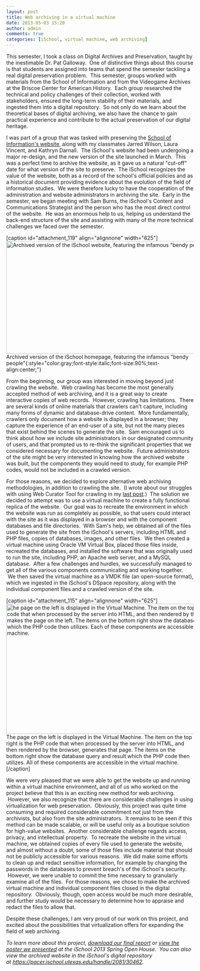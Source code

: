 ```yaml
---
layout: post
title: Web archiving in a virtual machine
date: 2013-05-03 15:20
author: admin
comments: true
categories: [iSchool, virtual machine, web archiving]
---
```

This semester, I took a class on Digital Archives and Preservation, taught by the inestimable Dr. Pat Galloway.  One of distinctive things about this course is that students are assigned into teams that spend the semester tackling a real digital preservation problem.  This semester, groups worked with materials from the School of Information and from the Videogame Archives at the Briscoe Center for American History.  Each group researched the technical and policy challenges of their collection, worked with stakeholders, ensured the long-term stability of their materials, and ingested them into a digital repository.  So not only do we learn about the theoretical bases of digital archiving, we also have the chance to gain practical experience and contribute to the actual preservation of our digital heritage.

I was part of a group that was tasked with preserving the <a href="http://www.ischool.utexas.edu" target="_blank">School of Information's website</a>, along with my classmates Jarred Wilson, Laura Vincent, and Kathryn Darnall.  The iSchool's website had been undergoing a major re-design, and the new version of the site launched in March.  This was a perfect time to archive the website, as it gave us a natural "cut-off" date for what version of the site to preserve.  The iSchool recognizes the value of the website, both as a record of the school's official policies and as a historical document providing evidence about the evolution of the field of information studies.  We were therefore lucky to have the cooperation of the administration and website administrators in archiving the site.  Early in the semester, we began meeting with Sam Burns, the iSchool's Content and Communications Strategist and the person who has the most direct control of the website.  He was an enormous help to us, helping us understand the back-end structure of the site and assisting with many of the more technical challenges we faced over the semester.

[caption id="attachment_119" align="alignnone" width="625"]<a href="https://elliotdwilliams.com/wp-content/uploads/2013/05/oldwebsite.png"><img class="size-large wp-image-119" alt="Archived version of the iSchool website, featuring the infamous &quot;bendy people&quot;" src="https://elliotdwilliams.com/wp-content/uploads/2013/05/oldwebsite-1024x496.png" width="625" height="302" /></a> Archived version of the iSchool homepage, featuring the infamous "bendy people"{:style="color:gray;font-style:italic;font-size:90%;text-align:center;"}

From the beginning, our group was interested in moving beyond just crawling the website.  Web crawling has become the most generally accepted method of web archiving, and it is a great way to create interactive copies of web records.  However, crawling has limitations.  There are several kinds of online materials that crawlers can't capture, including many forms of dynamic and database-drive content.  More fundamentally, crawlers only document how a website is displayed in a browser; they capture the experience of an end-user of a site, but not the many pieces that exist behind the scenes to generate the site.  Sam encouraged us to think about how we include site administrators in our designated community of users, and that prompted us to re-think the significant properties that we considered necessary for documenting the website.  Future administrators of the site might be very interested in knowing how the archived website was built, but the components they would need to study, for example PHP codes, would not be included in a crawled version.

For those reasons, we decided to explore alternative web archiving methodologies, in addition to crawling the site.  (I wrote about our struggles with using Web Curator Tool for crawling in my <a title="Open-source software: Expertise required?" href="https://elliotdwilliams.com/open-source-software-expertise-required/">last post</a>.)  The solution we decided to attempt was to use a virtual machine to create a fully functional replica of the website.  Our goal was to recreate the environment in which the website was run as completely as possible, so that users could interact with the site as it was displayed in a browser and with the component databases and file directories.  With Sam's help, we obtained all of the files used to generate the site from the iSchool's servers, including HTML and PHP files, copies of databases, images, and other files.  We then created a virtual machine using Oracle VM Virtual Box, placed those files inside, recreated the databases, and installed the software that was originally used to run the site, including PHP, an Apache web server, and a MySQL database.  After a few challenges and hurdles, we successfully managed to get all of the various components communicating and working together.  We then saved the virtual machine as a VMDK file (an open-source format), which we ingested in the iSchool's DSpace repository, along with the individual component files and a crawled version of the site.

[caption id="attachment_115" align="alignnone" width="625"]<a href="https://elliotdwilliams.com/wp-content/uploads/2013/05/virtualmachine.png"><img class="size-large wp-image-115" alt="he page on the left is displayed in the Virtual Machine. The item on the top right is the PHP code that when processed by the server into HTML, and then rendered by the browser, makes the page on the left. The items on the bottom right show the database query and result which the PHP code then utilizes. Each of these components are accessible in the virtual machine." src="https://elliotdwilliams.com/wp-content/uploads/2013/05/virtualmachine-1024x573.png" width="625" height="349" /></a> The page on the left is displayed in the Virtual Machine. The item on the top right is the PHP code that when processed by the server into HTML, and then rendered by the browser, generates that page. The items on the bottom right show the database query and result which the PHP code then utilizes. All of these components are accessible in the virtual machine.[/caption]

We were very pleased that we were able to get the website up and running within a virtual machine environment, and all of us who worked on the project believe that this is an exciting new method for web archiving.  However, we also recognize that there are considerable challenges in using virtualization for web preservation.  Obviously, this project was quite time consuming and required considerable commitment not just from the archivists, but also from the site administrators.  It remains to be seen if this method can be made scalable, or will be useful only as a boutique solution for high-value websites.  Another considerable challenge regards access, privacy, and intellectual property.  To recreate the website in the virtual machine, we obtained copies of every file used to generate the website, and almost without a doubt, some of those files include material that should not be publicly accessible for various reasons.  We did make some efforts to clean up and redact sensitive information, for example by changing the passwords in the databases to prevent breach's of the iSchool's security.  However, we were unable to commit the time necessary to granularly examine all of the files.  For those reasons, we chose to make the archived virtual machine and individual component files closed in the digital repository.  Obviously, though, open access would be much more desirable, and further study would be necessary to determine how to appraise and redact the files to allow that.

Despite these challenges, I am very proud of our work on this project, and excited about the possibilities that virtualization offers for expanding the field of web archiving.

<em>To learn more about this project, <a href="https://elliotdwilliams.com/wp-content/uploads/2013/05/Inf392KFinalReport.pdf" target="_blank">download our final report</a> or <a href="https://elliotdwilliams.com/wp-content/uploads/2013/05/capstone_poster.jpg" target="_blank">view the poster we presented</a> at the iSchool 2013 Spring Open House.  You can also view the archived website in the iSchool's digital repository at <a href="https://pacer.ischool.utexas.edu/handle/2081/30462" target="_blank">https://pacer.ischool.utexas.edu/handle/2081/30462</a>. </em>
